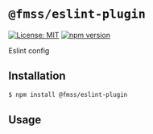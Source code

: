 # `@fmss/eslint-plugin`

[![License: MIT](https://img.shields.io/badge/License-MIT-green.svg)](../../LICENSE.md) [![npm version](https://badge.fury.io/js/%40fmss%2Feslint-config.svg)](https://badge.fury.io/js/%40fmss%2Feslint-config.svg)

Eslint config

## Installation

```bash
$ npm install @fmss/eslint-plugin
```

## Usage
